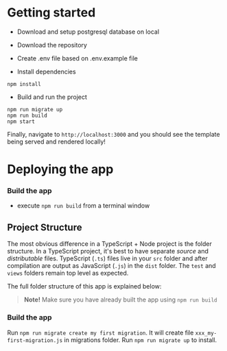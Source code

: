 # Getting started

- Download and setup postgresql database on local

- Download the repository

- Create .env file based on .env.example file

- Install dependencies
```
npm install
```
- Build and run the project
```
npm run migrate up
npm run build
npm start
```

Finally, navigate to `http://localhost:3000` and you should see the template being served and rendered locally!

# Deploying the app

### Build the app

- execute `npm run build` from a terminal window

## Project Structure
The most obvious difference in a TypeScript + Node project is the folder structure.
In a TypeScript project, it's best to have separate _source_  and _distributable_ files.
TypeScript (`.ts`) files live in your `src` folder and after compilation are output as JavaScript (`.js`) in the `dist` folder.
The `test` and `views` folders remain top level as expected. 

The full folder structure of this app is explained below:

> **Note!** Make sure you have already built the app using `npm run build`

### Build the app
Run `npm run migrate create my first migration`. It will create file `xxx_my-first-migration.js` in migrations folder.
Run `npm run migrate up` to install.
